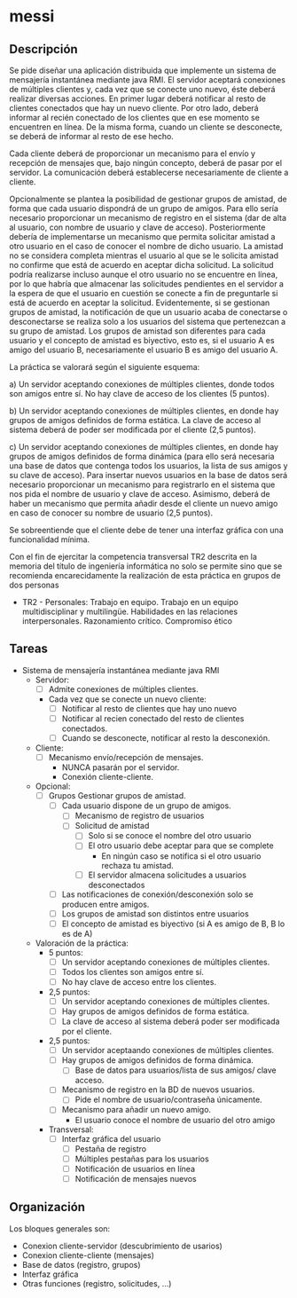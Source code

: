 # messi

## Descripción

Se pide diseñar una aplicación distribuida que implemente un sistema de mensajería instantánea mediante java RMI. El servidor aceptará conexiones de múltiples clientes y, cada vez que se conecte uno nuevo, éste deberá realizar diversas acciones. En primer lugar deberá notificar al resto de clientes conectados que hay un nuevo cliente. Por otro lado, deberá informar al recién conectado de los clientes que en ese momento se encuentren en línea. De la misma forma, cuando un cliente se desconecte, se deberá de informar al resto de ese hecho.

Cada cliente deberá de proporcionar un mecanismo para el envío y recepción de mensajes que, bajo ningún concepto, deberá de pasar por el servidor. La comunicación deberá establecerse necesariamente de cliente a cliente.

Opcionalmente se plantea la posibilidad de gestionar grupos de amistad, de forma que cada usuario dispondrá de un grupo de amigos. Para ello sería necesario proporcionar un mecanismo de registro en el sistema (dar de alta al usuario, con nombre de usuario y clave de acceso). Posteriormente debería de implementarse un mecanismo que permita solicitar amistad a otro usuario en el caso de conocer el nombre de dicho usuario. La amistad no se considera completa mientras el usuario al que se le solicita amistad no confirme que está de acuerdo en aceptar dicha solicitud. La solicitud podría realizarse incluso aunque el otro usuario no se encuentre en línea, por lo que habría que almacenar las solicitudes pendientes en el servidor a la espera de que el usuario en cuestión se conecte a fin de preguntarle si está de acuerdo en aceptar la solicitud. Evidentemente, si se gestionan grupos de amistad, la notificación de que un usuario acaba de conectarse o desconectarse se realiza solo a los usuarios del sistema que pertenezcan a su grupo de amistad. Los grupos de amistad son diferentes para cada usuario y el concepto de amistad es biyectivo, esto es, si el usuario A es amigo del usuario B, necesariamente el usuario B es amigo del usuario A.

La práctica se valorará según el siguiente esquema:

a) Un servidor aceptando conexiones de múltiples clientes, donde todos son amigos entre sí. No hay clave de acceso de los clientes (5 puntos).

b) Un servidor aceptando conexiones de múltiples clientes, en donde hay grupos de amigos definidos de forma estática. La clave de acceso al sistema deberá de poder ser modificada por el cliente (2,5 puntos).

c) Un servidor aceptando conexiones de múltiples clientes, en donde hay grupos de amigos definidos de forma dinámica (para ello será necesaria una base de datos que contenga todos los usuarios, la lista de sus amigos y su clave de acceso). Para insertar nuevos usuarios en la base de datos será necesario proporcionar un mecanismo para registrarlo en el sistema que nos pida el nombre de usuario y clave de acceso. Asimismo, deberá de haber un mecanismo que permita añadir desde el cliente un nuevo amigo en caso de conocer su nombre de usuario (2,5 puntos).

Se sobreentiende que el cliente debe de tener una interfaz gráfica con una funcionalidad mínima.

Con el fin de ejercitar la competencia transversal TR2 descrita en la memoria del título de ingeniería informática no solo se permite sino que se recomienda encarecidamente la realización de esta práctica en grupos de dos personas

- TR2 - Personales: Trabajo en equipo. Trabajo en un equipo multidisciplinar y multilingüe. Habilidades en las relaciones interpersonales. Razonamiento crítico. Compromiso ético

## Tareas
- Sistema de mensajería instantánea mediante java RMI
  - Servidor:
    - [ ] Admite conexiones de múltiples clientes.
    - Cada vez que se conecte un nuevo cliente:
      - [ ] Notificar al resto de clientes que hay uno nuevo
      - [ ] Notificar al recien conectado del resto de clientes conectados.
      - [ ] Cuando se desconecte, notificar al resto la desconexión.
  - Cliente:
    - [ ] Mecanismo envío/recepción de mensajes.
      - NUNCA pasarán por el servidor.
      - Conexión cliente-cliente.
  - Opcional:
    - [ ] Grupos Gestionar grupos de amistad.
      - [ ] Cada usuario dispone de un grupo de amigos.
        - [ ] Mecanismo de registro de usuarios
        - [ ] Solicitud de amistad
          - [ ] Solo si se conoce el nombre del otro usuario
          - [ ] El otro usuario debe aceptar para que se complete
            - En ningún caso se notifica si el otro usuario rechaza tu amistad.
          - [ ] El servidor almacena solicitudes a usuarios desconectados
      - [ ] Las notificaciones de conexión/desconexión solo se producen entre amigos.
      - [ ] Los grupos de amistad son distintos entre usuarios
      - [ ] El concepto de amistad es biyectivo (si A es amigo de B, B lo es de A)
  - Valoración de la práctica:
    - 5 puntos:
      - [ ] Un servidor aceptando conexiones de múltiples clientes.
      - [ ] Todos los clientes son amigos entre sí.
      - [ ] No hay clave de acceso entre los clientes.
    - 2,5 puntos:
      - [ ] Un servidor aceptando conexiones de múltiples clientes.
      - [ ] Hay grupos de amigos definidos de forma estática.
      - [ ] La clave de acceso al sistema deberá poder ser modificada por el cliente.
    - 2,5 puntos:
      - [ ] Un servidor aceptaando conexiones de múltiples clientes.
      - [ ] Hay grupos de amigos definidos de forma dinámica.
        - [ ] Base de datos para usuarios/lista de sus amigos/ clave acceso.
      - [ ] Mecanismo de registro en la BD de nuevos usuarios.
        - [ ] Pide el nombre de usuario/contraseña únicamente.
      - [ ] Mecanismo para añadir un nuevo amigo.
        - El usuario conoce el nombre de usuario del otro amigo
    - Transversal:
      - [ ] Interfaz gráfica del usuario
        - [ ] Pestaña de registro
        - [ ] Múltiples pestañas para los usuarios
        - [ ] Notificación de usuarios en línea
        - [ ] Notificación de mensajes nuevos

## Organización

Los bloques generales son:

- Conexion cliente-servidor (descubrimiento de usarios)
- Conexion cliente-cliente (mensajes)
- Base de datos (registro, grupos)
- Interfaz gráfica
- Otras funciones (registro, solicitudes, ...)


